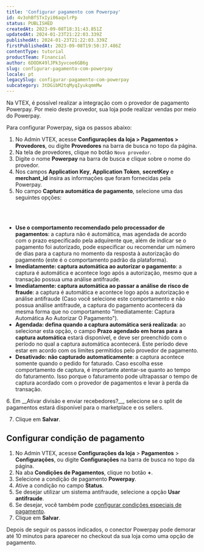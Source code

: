 ```yaml
---
title: 'Configurar pagamento com Powerpay'
id: 4v3ohBfSTxIyi06aqvlrPp
status: PUBLISHED
createdAt: 2023-09-08T18:31:43.851Z
updatedAt: 2024-01-23T21:22:03.339Z
publishedAt: 2024-01-23T21:22:03.339Z
firstPublishedAt: 2023-09-08T19:50:37.486Z
contentType: tutorial
productTeam: Financial
author: 6DODK49lJPk3yvcoe6GB6g
slug: configurar-pagamento-com-powerpay
locale: pt
legacySlug: configurar-pagamento-com-powerpay
subcategory: 3tDGibM2tqMyqIyukqmmMw
---
```


Na VTEX, é possível realizar a integração com o provedor de pagamento Powerpay. Por meio deste provedor, sua loja pode realizar vendas por meio do Powerpay.

Para configurar Powerpay, siga os passos abaixo:

1. No Admin VTEX, acesse __Configurações da loja > Pagamentos > Provedores__, ou digite __Provedores__ na barra de busca no topo da página.
2. Na tela de provedores, clique no botão `Novo provedor`.
3. Digite o nome __Powerpay__ na barra de busca e clique sobre o nome do provedor.
4. Nos campos __Application Key__, __Application Token__, __secretKey__ e __merchant_id__ insira as informações que foram fornecidas pela Powerpay.
5. No campo __Captura automática de pagamento__, selecione uma das seguintes opções:
<br>
<ul>
<br>
    	<li><b>Use o comportamento recomendado pelo processador de pagamentos</b>: a captura não é automática, mas agendada de acordo com o prazo especificado pela adquirente que, além de indicar se o pagamento foi autorizado, pode especificar ou recomendar um número de dias para a captura no momento da resposta à autorização do pagamento (este é o comportamento padrão da plataforma).</li>
    	<li><b>Imediatamente: captura automática ao autorizar o pagamento</b>: a captura é automática e acontece logo após a autorização, mesmo que a transação possua uma análise antifraude.</li>
   		<li><b>Imediatamente: captura automática ao passar a análise de risco de fraude</b>: a captura é automática e acontece logo após a autorização e análise antifraude (Caso você selecione este comportamento e não possua análise antifraude, a captura do pagamento acontecerá da mesma forma que no comportamento "Imediatamente: Captura Automática Ao Autorizar O Pagamento").</li>
   		<li><b>Agendada: defina quando a captura automática será realizada</b>: ao selecionar esta opção, o campo <b>Prazo agendado em horas para a captura automática</b> estará disponível, e deve ser preenchido com o período no qual a captura automática acontecerá. Este período deve estar em acordo com os limites permitidos pelo provedor de pagamento.</li>        
   		<li><b>Desativado: não capturado automaticamente</b>: a captura acontece somente quando o pedido for faturado. Caso escolha esse comportamento de captura, é importante atentar-se quanto ao tempo do faturamento. Isso porque o faturamento pode ultrapassar o tempo de captura acordado com o provedor de pagamentos e levar à perda da transação.</li>
</ul>
6. Em __Ativar divisão e enviar recebedores?__, selecione se o split de pagamentos estará disponível para o marketplace e os sellers.

7. Clique em __Salvar__.

## Configurar condição de pagamento

1. No Admin VTEX, acesse __Configurações da loja__ > __Pagamentos__ > __Configurações__, ou digite __Configurações__ na barra de busca no topo da página.
2. Na aba __Condições de Pagamentos__, clique no botão __+__.
3. Selecione a condição de pagamento __Powerpay__.
4. Ative a condição no campo __Status__.
5. Se desejar utilizar um sistema antifraude, selecione a opção __Usar antifraude__.
6. Se desejar, você também pode [configurar condições especiais de pagamento](https://help.vtex.com/pt/tutorial/condiciones-especiales--tutorials_456?&utm_source=autocomplete#).
7. Clique em __Salvar__.

Depois de seguir os passos indicados, o conector Powerpay pode demorar até 10 minutos para aparecer no checkout da sua loja como uma opção de pagamento. 
